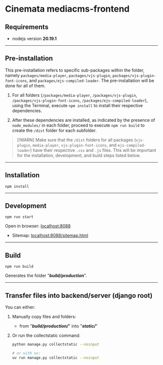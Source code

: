 # Cinemata mediacms-frontend

## **Requirements**

- nodejs version **20.19.1**

---

## Pre-installation

This pre-installation refers to specific sub-packages within the folder, namely `packages/media-player`, `packages/vjs-plugin`, `packages/vjs-plugin-font-icons`, and `packages/ejs-compiled-loader`. The pre-installation will be done for all of them.

1. For all folders (`/packages/media-player`, `/packages/vjs-plugin`, `/packages/vjs-plugin-font-icons`, `/packages/ejs-compiled-loader`), using the Terminal, execute `npm install` to install their respective dependencies.

2. After these dependencies are installed, as indicated by the presence of `node_modules/` in each folder, proceed to execute `npm run build` to create the `/dist` folder for each subfolder.

> [!WARN]
> Make sure that the `/dist` folders for all packages (`vjs-plugin`, `media-player`, `vjs-plugin-font-icons`, and `ejs-compiled-loader`) have their respective `.css` and `.js` files. This will be important for the installation, development, and build steps listed below.

---

## **Installation**

    npm install

---

## **Development**

    npm run start

Open in browser: [localhost:8088](http://localhost:8088)

- Sitemap: [localhost:8088/sitemap.html](http://localhost:8088/sitemap.html)

---

## **Build**

    npm run build

Generates the folder "**_build/production_**".

---

## **Transfer files into backend/server (django root)**

You can either:

1. Manually copy files and folders:
   - from "**_build/production/_**" into "**_static/_**"

2. Or run the collectstatic command:

    ```bash
    python manage.py collectstatic --noinput

    # or with uv:
    uv run manage.py collectstatic --noinput
    ```
